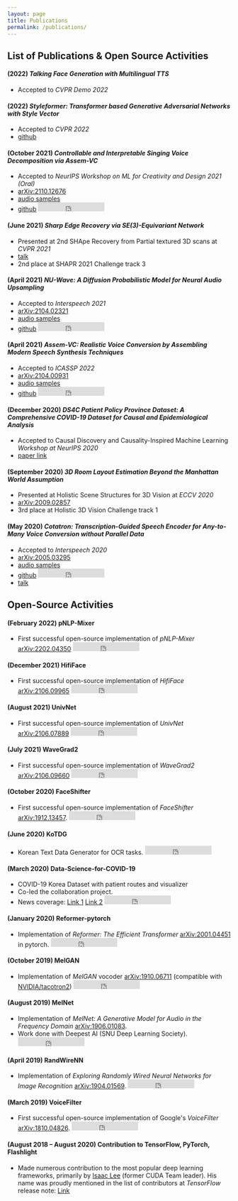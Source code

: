 ```yaml
---
layout: page
title: Publications
permalink: /publications/
---
```


<!-- ![Minds Lab Logo](assets/mindslab_logo.png) -->
## List of Publications & Open Source Activities

#### **(2022)** _Talking Face Generation with Multilingual TTS_
- Accepted to *CVPR Demo 2022*

#### **(2022)** _Styleformer: Transformer based Generative Adversarial Networks with Style Vector_
- Accepted to *CVPR 2022*
- [github](https://github.com/Jeeseung-Park/Styleformer)

#### **(October 2021)** _Controllable and Interpretable Singing Voice Decomposition via Assem-VC_
- Accepted to *NeurIPS Workshop on ML for Creativity and Design 2021 (Oral)*
- [arXiv:2110.12676](https://arxiv.org/abs/2110.12676)
- [audio samples](https://mindslab-ai.github.io/assem-vc/singer/)
- [github](https://github.com/mindslab-ai/assem-vc)
    <iframe src="https://ghbtns.com/github-btn.html?user=mindslab-ai&repo=assem-vc&type=star&count=true" frameborder="0" scrolling="0" width="150" height="20" title="GitHub"></iframe>

#### **(June 2021)** _Sharp Edge Recovery via SE(3)-Equivariant Network_
- Presented at 2nd SHApe Recovery from Partial textured 3D scans at *CVPR 2021*
- [talk](https://youtu.be/UVYQzQ-mH1w?t=9231)
- 2nd place at SHAPR 2021 Challenge track 3

#### **(April 2021)** _NU-Wave: A Diffusion Probabilistic Model for Neural Audio Upsampling_
- Accepted to *Interspeech 2021*
- [arXiv:2104.02321](https://arxiv.org/abs/2104.02321)
- [audio samples](https://mindslab-ai.github.io/nuwave)
- [github](https://github.com/mindslab-ai/nuwave)
    <iframe src="https://ghbtns.com/github-btn.html?user=mindslab-ai&repo=nuwave&type=star&count=true" frameborder="0" scrolling="0" width="150" height="20" title="GitHub"></iframe>

#### **(April 2021)** _Assem-VC: Realistic Voice Conversion by Assembling Modern Speech Synthesis Techniques_
- Accepted to *ICASSP 2022*
- [arXiv:2104.00931](https://arxiv.org/abs/2104.00931)
- [audio samples](https://mindslab-ai.github.io/assem-vc)
- [github](https://github.com/mindslab-ai/assem-vc)
    <iframe src="https://ghbtns.com/github-btn.html?user=mindslab-ai&repo=assem-vc&type=star&count=true" frameborder="0" scrolling="0" width="150" height="20" title="GitHub"></iframe>

#### **(December 2020)** _DS4C Patient Policy Province Dataset: A Comprehensive COVID-19 Dataset for Causal and Epidemiological Analysis_
- Accepted to Causal Discovery and Causality-Inspired Machine Learning *Workshop at NeurIPS 2020* 
- [paper link](https://www.cmu.edu/dietrich/causality/CameraReadys-accepted%20papers/55%5cCameraReady%5cpaper.pdf)

#### **(September 2020)** _3D Room Layout Estimation Beyond the Manhattan World Assumption_
- Presented at Holistic Scene Structures for 3D Vision at *ECCV 2020* 
- [arXiv:2009.02857](https://arxiv.org/abs/2009.02857)
- 3rd place at Holistic 3D Vision Challenge track 1

#### **(May 2020)** _Cotatron: Transcription-Guided Speech Encoder for Any-to-Many Voice Conversion without Parallel Data_
- Accepted to *Interspeech 2020* 
- [arXiv:2005.03295](https://arxiv.org/abs/2005.03295)
- [audio samples](https://mindslab-ai.github.io/cotatron/)
- [github](https://github.com/mindslab-ai/cotatron)
    <iframe src="https://ghbtns.com/github-btn.html?user=mindslab-ai&repo=cotatron&type=star&count=true" frameborder="0" scrolling="0" width="150" height="20" title="GitHub"></iframe>
- [talk](https://youtu.be/lnNuL8hqoh4)

## Open-Source Activities

#### **(February 2022)** pNLP-Mixer
- First successful open-source implementation of *pNLP-Mixer* [arXiv:2202.04350](https://arxiv.org/abs/2202.04350)
    <iframe src="https://ghbtns.com/github-btn.html?user=mindslab-ai&repo=pnlp-mixer&type=star&count=true" frameborder="0" scrolling="0" width="150" height="20" title="GitHub"></iframe>

#### **(December 2021)** HifiFace
- First successful open-source implementation of *HifiFace* [arXiv:2106.09965](https://arxiv.org/abs/2106.09965)
    <iframe src="https://ghbtns.com/github-btn.html?user=mindslab-ai&repo=hififace&type=star&count=true" frameborder="0" scrolling="0" width="150" height="20" title="GitHub"></iframe>

#### **(August 2021)** UnivNet
- First successful open-source implementation of *UnivNet* [arXiv:2106.07889](https://arxiv.org/abs/2106.07889)
    <iframe src="https://ghbtns.com/github-btn.html?user=mindslab-ai&repo=univnet&type=star&count=true" frameborder="0" scrolling="0" width="150" height="20" title="GitHub"></iframe>

#### **(July 2021)** WaveGrad2
- First successful open-source implementation of *WaveGrad2* [arXiv:2106.09660](https://arxiv.org/abs/2106.09660)
    <iframe src="https://ghbtns.com/github-btn.html?user=mindslab-ai&repo=wavegrad2&type=star&count=true" frameborder="0" scrolling="0" width="150" height="20" title="GitHub"></iframe>
    
#### **(October 2020)** FaceShifter
- First successful open-source implementation of *FaceShifter* [arXiv:1912.13457](https://arxiv.org/abs/1912.13457). 
    <iframe src="https://ghbtns.com/github-btn.html?user=mindslab-ai&repo=faceshifter&type=star&count=true" frameborder="0" scrolling="0" width="150" height="20" title="GitHub"></iframe>

#### **(June 2020)** KoTDG
- Korean Text Data Generator for OCR tasks.
    <iframe src="https://ghbtns.com/github-btn.html?user=Diuven&repo=KoTDG&type=star&count=true" frameborder="0" scrolling="0" width="150" height="20" title="GitHub"></iframe>

#### **(March 2020)** Data-Science-for-COVID-19
- COVID-19 Korea Dataset with patient routes and visualizer
- Co-led the collaboration project.
- News coverage: [Link 1](http://it.chosun.com/site/data/html_dir/2020/06/24/2020062403706.html) [Link 2](http://www.aitimes.kr/news/articleView.html?idxno=15685)
    <iframe src="https://ghbtns.com/github-btn.html?user=ThisIsIsaac&repo=Data-Science-for-COVID-19&type=star&count=true" frameborder="0" scrolling="0" width="150" height="20" title="GitHub"></iframe>

#### **(January 2020)** Reformer-pytorch
- Implementation of *Reformer: The Efficient Transformer* [arXiv:2001.04451](https://arxiv.org/abs/2001.04451) in pytorch.
    <iframe src="https://ghbtns.com/github-btn.html?user=Rick-McCoy&repo=Reformer-pytorch&type=star&count=true" frameborder="0" scrolling="0" width="150" height="20" title="GitHub"></iframe>

#### **(October 2019)** MelGAN
- Implementation of *MelGAN* vocoder [arXiv:1910.06711](https://arxiv.org/abs/1910.06711) (compatible with [NVIDIA/tacotron2](https://github.com/NVIDIA/tacotron2))
    <iframe src="https://ghbtns.com/github-btn.html?user=seungwonpark&repo=melgan&type=star&count=true" frameborder="0" scrolling="0" width="150" height="20" title="GitHub"></iframe>

#### **(August 2019)** MelNet
- Implementation of *MelNet: A Generative Model for Audio in the Frequency Domain* [arXiv:1906.01083](https://arxiv.org/abs/1906.01083).
- Work done with Deepest AI (SNU Deep Learning Society).
    <iframe src="https://ghbtns.com/github-btn.html?user=Deepest-Project&repo=MelNet&type=star&count=true" frameborder="0" scrolling="0" width="150" height="20" title="GitHub"></iframe>

#### **(April 2019)** RandWireNN
- Implementation of *Exploring Randomly Wired Neural Networks for Image Recognition* [arXiv:1904.01569](https://arxiv.org/abs/1904.01569).
    <iframe src="https://ghbtns.com/github-btn.html?user=seungwonpark&repo=RandWireNN&type=star&count=true" frameborder="0" scrolling="0" width="150" height="20" title="GitHub"></iframe>

#### **(March 2019)** VoiceFilter
- First successful open-source implementation of Google's *VoiceFilter* [arXiv:1810.04826](https://arxiv.org/abs/1810.04826).
    <iframe src="https://ghbtns.com/github-btn.html?user=mindslab-ai&repo=voicefilter&type=star&count=true" frameborder="0" scrolling="0" width="150" height="20" title="GitHub"></iframe>

#### **(August 2018 – August 2020)** Contribution to TensorFlow, PyTorch, Flashlight
- Made numerous contribution to the most popular deep learning frameworks, primarily by [Isaac Lee](https://github.com/ThisIsIsaac) (former CUDA Team leader). His name was proudly mentioned in the list of contributors at *TensorFlow* release note: [Link](https://github.com/tensorflow/tensorflow/releases/tag/v2.1.0)
